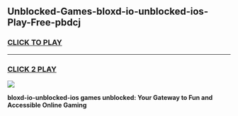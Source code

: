 
## Unblocked-Games-bloxd-io-unblocked-ios-Play-Free-pbdcj
<h3>
<a href="https://premium76.site?title=bloxd-io-unblocked-ios&ref=20M">CLICK TO PLAY</a></h3>
<hr>

<h3>
<a href="https://premium76.site?title=bloxd-io-unblocked-ios&ref=20M">CLICK 2 PLAY</a>
  
</h3>

<a href="https://premium76.site?title=bloxd-io-unblocked-ios&ref=19M"><img src="https://clearcache.store/games.png"></a>


**bloxd-io-unblocked-ios games unblocked: Your Gateway to Fun and Accessible Online Gaming**
